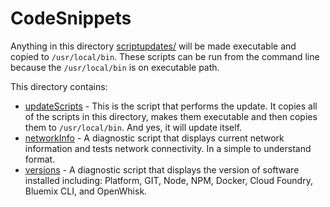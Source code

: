 # CodeSnippets

Anything in this directory [scriptupdates/](scriptupdates/) will be made executable and copied to `/usr/local/bin`. These scripts can be run from the command line because the `/usr/local/bin` is on executable path.

This directory contains:

* [updateScripts](updateScripts) - This is the script that performs the update. It copies all of the scripts in this directory, makes them executable and then copies them to `/usr/local/bin`. And yes, it will update itself.
* [networkInfo](networkInfo) - A diagnostic script that displays current network information and tests network connectivity. In a simple to understand format.
* [versions](versions) - A diagnostic script that displays the version of software installed including: Platform, GIT, Node, NPM, Docker, Cloud Foundry, Bluemix CLI, and OpenWhisk.

